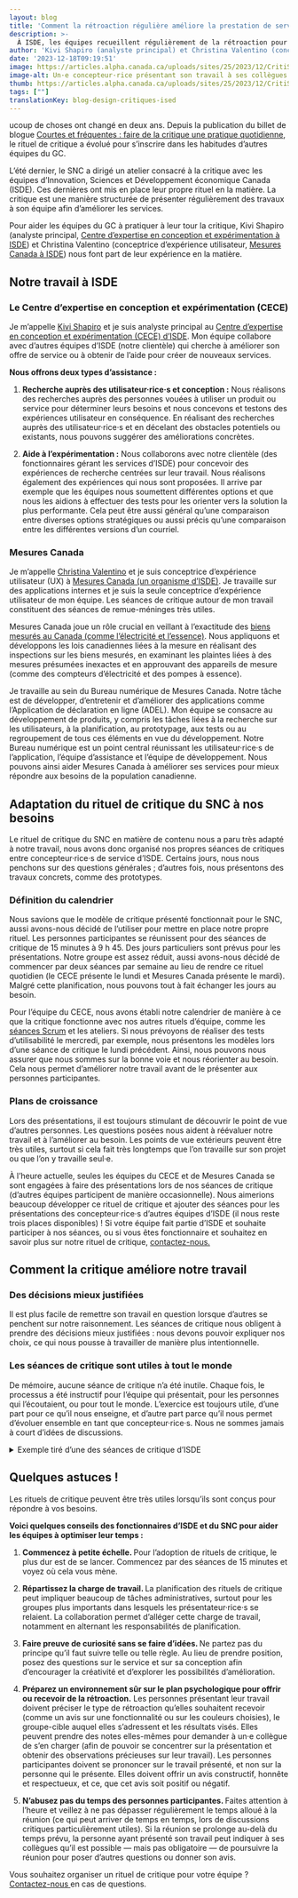 ```yaml
---
layout: blog
title: 'Comment la rétroaction régulière améliore la prestation de service à ISDE'
description: >-
  À ISDE, les équipes recueillent régulièrement de la rétroaction pour améliorer leurs services. Découvrez les expériences du Centre d’expertise en conception et expérimentation (CECE) et de Mesures Canada
author: 'Kivi Shapiro (analyste principal) et Christina Valentino (conceptrice d’expérience utilisateur), ISDE'
date: '2023-12-18T09:19:51'
image: https://articles.alpha.canada.ca/uploads/sites/25/2023/12/CritiSessImpServDel_ISED_Blog-FRE-scaled.jpeg
image-alt: Un·e concepteur·rice présentant son travail à ses collègues et recueillant leur rétroaction pour l’améliorer.
thumb: https://articles.alpha.canada.ca/uploads/sites/25/2023/12/CritiSessImpServDel_ISED_Blog-FRE-scaled.jpeg
tags: [""]
translationKey: blog-design-critiques-ised
---
```


<p>ucoup de choses ont changé en deux&nbsp;ans. Depuis la publication du billet de blogue <a href="https://numerique.canada.ca/2021/07/08/courtes-et-fr%C3%A9quentes-faire-de-la-critique-une-pratique-quotidienne/" target="_blank" rel="noreferrer noopener">Courtes et fréquentes&nbsp;: faire de la critique une pratique quotidienne</a>, le rituel de critique a évolué pour s’inscrire dans les habitudes d’autres équipes du GC.&nbsp;</p>



<p>L’été dernier, le SNC a dirigé un atelier consacré à la critique avec les équipes d’Innovation, Sciences et Développement économique Canada (ISDE). Ces dernières ont mis en place leur propre rituel en la matière. La critique est une manière structurée de présenter régulièrement des travaux à son équipe afin d’améliorer les services.</p>



<p>Pour aider les équipes du GC à pratiquer à leur tour la critique, Kivi&nbsp;Shapiro (analyste principal, <a href="https://ised-isde.canada.ca/site/centre-expertise-conception-experimentation/fr" target="_blank" rel="noreferrer noopener">Centre d’expertise en conception et expérimentation à ISDE</a>) et Christina&nbsp;Valentino (conceptrice d’expérience utilisateur, <a href="https://ised-isde.canada.ca/site/mesures-canada/fr" target="_blank" rel="noreferrer noopener">Mesures Canada à ISDE</a>) nous font part de leur expérience en la matière.&nbsp;</p>



<h2 class="wp-block-heading" id="h-notre-travail-a-isde"><strong>Notre travail à ISDE</strong></h2>



<h3 class="wp-block-heading" id="h-le-centre-d-expertise-en-conception-et-experimentation-cece"><strong>Le Centre d’expertise en conception et expérimentation (CECE)</strong></h3>



<p>Je m’appelle <a href="https://www.linkedin.com/in/kivishapiro/" target="_blank" rel="noreferrer noopener">Kivi&nbsp;Shapiro</a> et je suis analyste principal au <a href="https://ised-isde.canada.ca/site/centre-expertise-conception-experimentation/fr" target="_blank" rel="noreferrer noopener">Centre d’expertise en conception et expérimentation (CECE) d’ISDE</a>. Mon équipe collabore avec d’autres équipes d’ISDE (notre clientèle) qui cherche à améliorer son offre de service ou à obtenir de l’aide pour créer de nouveaux services.&nbsp;</p>



<p><strong>Nous offrons deux types d’assistance&nbsp;:</strong></p>



<ol class="wp-block-list">
<li><strong>Recherche auprès des utilisateur·rice·s et conception&nbsp;:</strong> Nous réalisons des recherches auprès des personnes vouées à utiliser un produit ou service pour déterminer leurs besoins et nous concevons et testons des expériences utilisateur en conséquence. En réalisant des recherches auprès des utilisateur·rice·s et en décelant des obstacles potentiels ou existants, nous pouvons suggérer des améliorations concrètes.</li>
</ol>



<ol class="wp-block-list" start="2">
<li><strong>Aide à l’expérimentation&nbsp;:</strong> Nous collaborons avec notre clientèle (des fonctionnaires gérant les services d’ISDE) pour concevoir des expériences de recherche centrées sur leur travail. Nous réalisons également des expériences qui nous sont proposées. Il arrive par exemple que les équipes nous soumettent différentes options et que nous les aidions à effectuer des tests pour les orienter vers la solution la plus performante. Cela peut être aussi général qu’une comparaison entre diverses options stratégiques ou aussi précis qu’une comparaison entre les différentes versions d’un courriel.</li>
</ol>



<h3 class="wp-block-heading"><strong>Mesures Canada</strong></h3>



<p>Je m’appelle <a href="https://www.linkedin.com/in/christina-valentino-9440b7161/" target="_blank" rel="noreferrer noopener">Christina Valentino</a> et je suis conceptrice d’expérience utilisateur (UX) à <a href="https://ised-isde.canada.ca/site/mesures-canada/fr" target="_blank" rel="noreferrer noopener">Mesures Canada (un organisme d’ISDE)</a>. Je travaille sur des applications internes et je suis la seule conceptrice d’expérience utilisateur de mon équipe. Les séances de critique autour de mon travail constituent des séances de remue-méninges très utiles.&nbsp;</p>



<p>Mesures Canada joue un rôle crucial en veillant à l’exactitude des <a href="https://ised-isde.canada.ca/site/mesures-canada/fr/achat-vente-biens-mesures/achat-biens-mesures" target="_blank" rel="noreferrer noopener">biens mesurés au Canada (comme l’électricité et l’essence)</a>. Nous appliquons et développons les lois canadiennes liées à la mesure en réalisant des inspections sur les biens mesurés, en examinant les plaintes liées à des mesures présumées inexactes et en approuvant des appareils de mesure (comme des compteurs d’électricité et des pompes à essence).</p>



<p>Je travaille au sein du Bureau numérique de Mesures Canada. Notre tâche est de développer, d’entretenir et d’améliorer des applications comme l’Application de déclaration en ligne (ADEL). Mon équipe se consacre au développement de produits, y compris les tâches liées à la recherche sur les utilisateurs, à la planification, au prototypage, aux tests ou au regroupement de tous ces éléments en vue du développement. Notre Bureau numérique est un point central réunissant les utilisateur·rice·s de l’application, l’équipe d’assistance et l’équipe de développement. Nous pouvons ainsi aider Mesures Canada à améliorer ses services pour mieux répondre aux besoins de la population canadienne.</p>



<h2 class="wp-block-heading"><strong>Adaptation du rituel de critique du SNC à nos besoins</strong></h2>



<p>Le rituel de critique du SNC en matière de contenu nous a paru très adapté à notre travail, nous avons donc organisé nos propres séances de critiques entre concepteur·rice·s de service d’ISDE. Certains jours, nous nous penchons sur des questions générales ; d’autres fois, nous présentons des travaux concrets, comme des prototypes.</p>



<h3 class="wp-block-heading"><strong>Définition du calendrier</strong></h3>



<p>Nous savions que le modèle de critique présenté fonctionnait pour le SNC, aussi avons-nous décidé de l’utiliser pour mettre en place notre propre rituel. Les personnes participantes se réunissent pour des séances de critique de 15&nbsp;minutes à 9&nbsp;h&nbsp;45. Des jours particuliers sont prévus pour les présentations. Notre groupe est assez réduit, aussi avons-nous décidé de commencer par deux séances par semaine au lieu de rendre ce rituel quotidien (le CECE présente le lundi et Mesures Canada présente le mardi). Malgré cette planification, nous pouvons tout à fait échanger les jours au besoin.&nbsp;</p>



<p>Pour l’équipe du CECE, nous avons établi notre calendrier de manière à ce que la critique fonctionne avec nos autres rituels d’équipe, comme les <a href="https://www.btb.termiumplus.gc.ca/tpv2alpha/alpha-fra.html?lang=fra&amp;i=1&amp;srchtxt=scrum&amp;index=alt&amp;codom2nd_wet=1#resultrecs" target="_blank" rel="noreferrer noopener">séances Scrum</a> et les ateliers. Si nous prévoyons de réaliser des tests d’utilisabilité le mercredi, par exemple, nous présentons les modèles lors d’une séance de critique le lundi précédent. Ainsi, nous pouvons nous assurer que nous sommes sur la bonne voie et nous réorienter au besoin. Cela nous permet d’améliorer notre travail avant de le présenter aux personnes participantes.</p>



<h3 class="wp-block-heading"><strong>Plans de croissance</strong></h3>



<p>Lors des présentations, il est toujours stimulant de découvrir le point de vue d’autres personnes. Les questions posées nous aident à réévaluer notre travail et à l’améliorer au besoin. Les points de vue extérieurs peuvent être très utiles, surtout si cela fait très longtemps que l’on travaille sur son projet ou que l’on y travaille seul·e.</p>



<p>À l’heure actuelle, seules les équipes du CECE et de Mesures Canada se sont engagées à faire des présentations lors de nos séances de critique (d’autres équipes participent de manière occasionnelle). Nous aimerions beaucoup développer ce rituel de critique et ajouter des séances pour les présentations des concepteur·rice·s d’autres équipes d’ISDE (il nous reste trois&nbsp;places disponibles) ! Si votre équipe fait partie d’ISDE et souhaite participer à nos séances, ou si vous êtes fonctionnaire et souhaitez en savoir plus sur notre rituel de critique, <a href="https://www.ic.gc.ca/eic/site/096.nsf/frm-fra/WDES-AQZTH8" target="_blank" rel="noreferrer noopener">contactez-nous.</a></p>



<h2 class="wp-block-heading"><strong>Comment la critique améliore notre travail</strong></h2>



<h3 class="wp-block-heading"><strong>Des décisions mieux justifiées</strong></h3>



<p>Il est plus facile de remettre son travail en question lorsque d’autres se penchent sur notre raisonnement. Les séances de critique nous obligent à prendre des décisions mieux justifiées&nbsp;: nous devons pouvoir expliquer nos choix, ce qui nous pousse à travailler de manière plus intentionnelle.</p>



<h3 class="wp-block-heading"><strong>Les séances de critique sont utiles à tout le monde</strong></h3>



<p>De mémoire, aucune séance de critique n’a été inutile. Chaque fois, le processus a été instructif pour l’équipe qui présentait, pour les personnes qui l’écoutaient, ou pour tout le monde. L’exercice est toujours utile, d’une part pour ce qu’il nous enseigne, et d’autre part parce qu’il nous permet d’évoluer ensemble en tant que concepteur·rice·s. Nous ne sommes jamais à court d’idées de discussions.</p>



<details class="wp-block-cds-snc-accordion"><summary>Exemple tiré d’une des séances de critique d’ISDE</summary>
<p>En ce moment, le CECE travaille sur un projet en collaboration avec les <a href="https://ised-isde.canada.ca/site/gestion-spectre-telecommunications/fr" target="_blank" rel="noreferrer noopener">personnes responsables de la gestion du spectre et des télécommunications.</a> Ces dernières se chargent de la régulation des ondes au Canada, y compris en ce qui concerne les signaux radio, la télévision, les téléphones cellulaires, etc. Nous les aidons à concevoir un nouveau service public permettant aux entreprises privées (comme les universités ou les usines) de respecter les <a href="https://ised-isde.canada.ca/site/gestion-spectre-telecommunications/fr/attribution-spectre/decision-cadre-delivrance-licences-non-concurrentielles-locales-comprenant-spectre-dans-bande-3-900" target="_blank" rel="noreferrer noopener">règles de l’organisme</a> au moment de choisir un réseau qui leur est propre (comme un réseau 5G). Cela évite les interférences et améliore la qualité du réseau.</p>



<p>Parmi les utilisateur·rice·s potentiel·le·s du service, beaucoup n’auront pas de connaissances techniques en matière de spectre. Le formulaire de demande de permis doit donc être facile à comprendre et à remplir. Dans le formulaire que nous concevons, les personnes peuvent choisir parmi deux niveaux de puissance pour leur réseau cellulaire&nbsp;: puissance faible et puissance moyenne. Les émetteurs à faible puissance peuvent être utilisés dans les zones de licence d’une superficie inférieure ou égale à 15&nbsp;km<sup>2</sup>, tandis que les émetteurs à puissance moyenne peuvent être utilisés dans des zones de licence d’une superficie comprise entre 75&nbsp;km<sup>2</sup> et 165&nbsp;km<sup>2</sup> (il s’agit là des deux zones de licence disponibles, mais il est possible de demander plusieurs licences de manière à couvrir la superficie souhaitée).</p>



<p>La question du formulaire relative au niveau de puissance constitue la troisième étape sur six. À l’étape suivante, la quatrième, nous demandons à la personne de dessiner la zone de licence souhaitée sur une carte. La page correspondante est soumise à une validation des données. Aussi, si la personne dessine une zone trop grande ou trop petite pour le niveau de puissance choisi, un message d’erreur s’affiche.&nbsp;</p>



<p>Lorsque nous avons présenté ce concept en séance de critique, l’une des personnes participantes a signalé que nous ne rappelions pas la taille à respecter avant que l’utilisateur·rice ne dessine sur la carte. Il s’agissait d’une violation de la sixième heuristique d’utilisabilité de Jakob&nbsp;Nielsen&nbsp;: «&nbsp;Reconnaissance plutôt que rappel&nbsp;». Il nous a été suggéré d’ajouter un rappel aux instructions de la page ; un conseil que nous avons suivi. Le changement peut sembler discret, mais il peut permettre aux gens de gagner du temps.</p>
</details>



<h2 class="wp-block-heading"><strong>Quelques astuces !</strong></h2>



<p>Les rituels de critique peuvent être très utiles lorsqu’ils sont conçus pour répondre à vos besoins.&nbsp;</p>



<p><strong>Voici quelques conseils des fonctionnaires d’ISDE et du SNC pour aider les équipes à optimiser leur temps&nbsp;:</strong></p>



<ol class="wp-block-list">
<li><strong>Commencez à petite échelle. </strong>Pour l’adoption de rituels de critique, le plus dur est de se lancer. Commencez par des séances de 15&nbsp;minutes et voyez où cela vous mène.</li>
</ol>



<ol class="wp-block-list" start="2">
<li><strong>Répartissez la charge de travail. </strong>La planification des rituels de critique peut impliquer beaucoup de tâches administratives, surtout pour les groupes plus importants dans lesquels les présentateur·rice·s se relaient. La collaboration permet d’alléger cette charge de travail, notamment en alternant les responsabilités de planification.</li>
</ol>



<ol class="wp-block-list" start="3">
<li><strong>Faire preuve de curiosité sans se faire d’idées. </strong>Ne partez pas du principe qu’il faut suivre telle ou telle règle. Au lieu de prendre position, posez des questions sur le service et sur sa conception afin d’encourager la créativité et d’explorer les possibilités d’amélioration.&nbsp;</li>
</ol>



<ol class="wp-block-list" start="4">
<li><strong>Préparez un environnement sûr sur le plan psychologique pour offrir ou recevoir de la rétroaction.</strong> Les personnes présentant leur travail doivent préciser le type de rétroaction qu’elles souhaitent recevoir (comme un avis sur une fonctionnalité ou sur les couleurs choisies), le groupe-cible auquel elles s’adressent et les résultats visés. Elles peuvent prendre des notes elles-mêmes pour demander à un·e collègue de s’en charger (afin de pouvoir se concentrer sur la présentation et obtenir des observations précieuses sur leur travail). Les personnes participantes doivent se prononcer sur le travail présenté, et non sur la personne qui le présente. Elles doivent offrir un avis constructif, honnête et respectueux, et ce, que cet avis soit positif ou négatif.</li>
</ol>



<ol class="wp-block-list" start="5">
<li><strong>N’abusez pas du temps des personnes participantes. </strong>Faites attention à l’heure et veillez à ne pas dépasser régulièrement le temps alloué à la réunion (ce qui peut arriver de temps en temps, lors de discussions critiques particulièrement utiles). Si la réunion se prolonge au-delà du temps prévu, la personne ayant présenté son travail peut indiquer à ses collègues qu’il est possible&nbsp;— mais pas obligatoire&nbsp;— de poursuivre la réunion pour poser d’autres questions ou donner son avis.</li>
</ol>



<p>Vous souhaitez organiser un rituel de critique pour votre équipe ? <a href="mailto:cds-snc@servicecanada.gc.ca" target="_blank" rel="noreferrer noopener">Contactez-nous </a>en cas de questions.</p>


